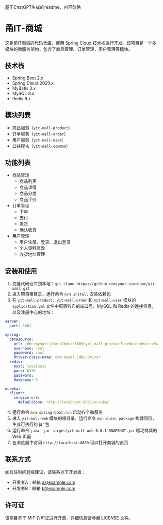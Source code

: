 基于ChatGPT生成的readme，内容忽略

# 甬IT-商城

这是甬IT商城的代码仓库，使用 Spring Cloud 技术栈进行开发。该项目是一个多模块的微服务架构，包含了商品管理、订单管理、用户管理等模块。

## 技术栈

- Spring Boot 2.x
- Spring Cloud 2020.x
- MyBatis 3.x
- MySQL 8.x
- Redis 6.x

## 模块列表

- 商品服务（`yit-mall-product`）
- 订单服务（`yit-mall-order`）
- 用户服务（`yit-mall-user`）
- 公共模块（`yit-mall-common`）

## 功能列表

- 商品管理
    - 商品列表
    - 商品详情
    - 商品分类
    - 商品评价
- 订单管理
    - 下单
    - 支付
    - 发货
    - 确认收货
- 用户管理
    - 用户注册、登录、退出登录
    - 个人资料修改
    - 收货地址管理

## 安装和使用

1. 克隆代码仓库到本地：`git clone https://github.com/your-username/yit-mall.git`
2. 进入项目根目录，运行命令 `mvn install` 安装依赖包
3. 在 `yit-mall-product`、`yit-mall-order` 和 `yit-mall-user` 模块的 `application.yml` 文件中配置各自的端口号、MySQL 和 Redis 的连接信息，以及注册中心的地址：

```yaml
server:
  port: 8081

spring:
  datasource:
    url: jdbc:mysql://localhost:3306/yit_mall_product?useUnicode=true&characterEncoding=utf-8&serverTimezone=UTC
    username: root
    password: root
    driver-class-name: com.mysql.jdbc.Driver
  redis:
    host: localhost
    port: 6379
    password:
    database: 0

eureka:
  client:
    service-url:
      defaultZone: http://localhost:8761/eureka/
```

4. 运行命令 `mvn spring-boot:run` 启动各个微服务
5. 进入 `yit-mall-web` 模块的根目录，运行命令 `mvn clean package` 构建项目，生成可执行的 jar 包
6. 运行命令 `java -jar target/yit-mall-web-0.0.1-SNAPSHOT.jar` 启动商城的 Web 页面
7. 在浏览器中访问 `http://localhost:8080` 可以打开商城的首页

## 联系方式

如有任何问题或建议，请联系以下开发者：

- 开发者A：邮箱 a@example.com
- 开发者B：邮箱 b@example.com

## 许可证

该项目基于 MIT 许可证进行开源，详细信息请参阅 LICENSE 文件。